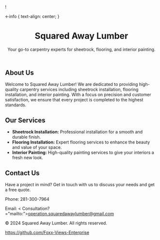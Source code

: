 !

<-info {            text-align: center;        }    </style></head><body>    <header>        <h1>Squared Away Lumber</h1>        <p>Your go-to carpentry experts for sheetrock, flooring, and interior painting.</p>    </header>    <section class="container">        <h2>About Us</h2>        <p>Welcome to Squared Away Lumber! We are dedicated to providing high-quality carpentry services including sheetrock installation, flooring installation, and interior painting. With a focus on precision and customer satisfaction, we ensure that every project is completed to the highest standards.</p>    </section>    <section class="container">        <h2>Our Services</h2>        <ul>            <li><strong>Sheetrock Installation:</strong> Professional installation for a smooth and durable finish.</li>            <li><strong>Flooring Installation:</strong> Expert flooring services to enhance the beauty and value of your space.</li>            <li><strong>Interior Painting:</strong> High-quality painting services to give your interiors a fresh new look.</li>        </ul>    </section>    <section class="container">        <h2>Contact Us</h2>        <p>Have a project in mind? Get in touch with us to discuss your needs and get a free quote.</p>        <div class="contact-info">            <p>Phone: 281-300-7964</p>            <p>Email: < Consultation?="mailto:">operation.squaredawaylumber@gmail.com</a></p>        </div>    </section>    <footer>        <p>&copy; 2024 Squared Away Lumber. All rights reserved.</p>    </footer></body></html>


https://github.com/Foxx-Views-Enterprise